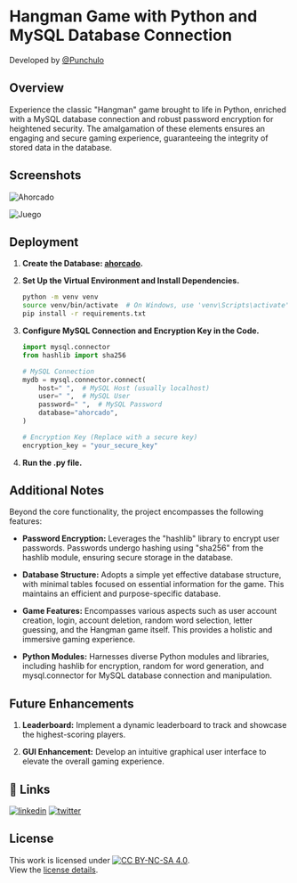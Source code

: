 # Hangman Game with Python and MySQL Database Connection

Developed by [@Punchulo](https://www.github.com/punchulo)

## Overview

Experience the classic "Hangman" game brought to life in Python, enriched with a MySQL database connection and robust password encryption for heightened security. The amalgamation of these elements ensures an engaging and secure gaming experience, guaranteeing the integrity of stored data in the database.

## Screenshots

![Ahorcado](https://github.com/punchulo/PY/assets/63676351/250bde05-3028-4a78-8d28-4778599b170f)

![Juego](https://github.com/punchulo/PY/assets/63676351/791d5ec0-3484-4cbe-bc79-f565815005a3)


## Deployment

1. **Create the Database: [ahorcado](https://github.com/punchulo/PY/blob/main/ahorcado_usuarios.sql).**
2. **Set Up the Virtual Environment and Install Dependencies.**
    ```bash
    python -m venv venv
    source venv/bin/activate  # On Windows, use 'venv\Scripts\activate'
    pip install -r requirements.txt
    ```
3. **Configure MySQL Connection and Encryption Key in the Code.**
    ```python
    import mysql.connector
    from hashlib import sha256

    # MySQL Connection
    mydb = mysql.connector.connect(
        host=" ",  # MySQL Host (usually localhost)
        user=" ",  # MySQL User
        password=" ",  # MySQL Password
        database="ahorcado",
    )

    # Encryption Key (Replace with a secure key)
    encryption_key = "your_secure_key"
    ```

4. **Run the .py file.**

## Additional Notes

Beyond the core functionality, the project encompasses the following features:

- **Password Encryption:** Leverages the "hashlib" library to encrypt user passwords. Passwords undergo hashing using "sha256" from the hashlib module, ensuring secure storage in the database.

- **Database Structure:** Adopts a simple yet effective database structure, with minimal tables focused on essential information for the game. This maintains an efficient and purpose-specific database.

- **Game Features:** Encompasses various aspects such as user account creation, login, account deletion, random word selection, letter guessing, and the Hangman game itself. This provides a holistic and immersive gaming experience.

- **Python Modules:** Harnesses diverse Python modules and libraries, including hashlib for encryption, random for word generation, and mysql.connector for MySQL database connection and manipulation.

## Future Enhancements

1. **Leaderboard:** Implement a dynamic leaderboard to track and showcase the highest-scoring players.

2. **GUI Enhancement:** Develop an intuitive graphical user interface to elevate the overall gaming experience.

## 🔗 Links

[![linkedin](https://img.shields.io/badge/linkedin-0A66C2?style=for-the-badge&logo=linkedin&logoColor=white)](https://www.linkedin.com/in/pablo-garcia-bermejo-lopez-168020239/)
[![twitter](https://img.shields.io/badge/twitter-1DA1F2?style=for-the-badge&logo=twitter&logoColor=white)](https://twitter.com/punchis_0)

## License

This work is licensed under [![CC BY-NC-SA 4.0](https://i.creativecommons.org/l/by-nc-sa/4.0/88x31.png)](http://creativecommons.org/licenses/by-nc-sa/4.0/).  
View the [license details](http://creativecommons.org/licenses/by-nc-sa/4.0/).

